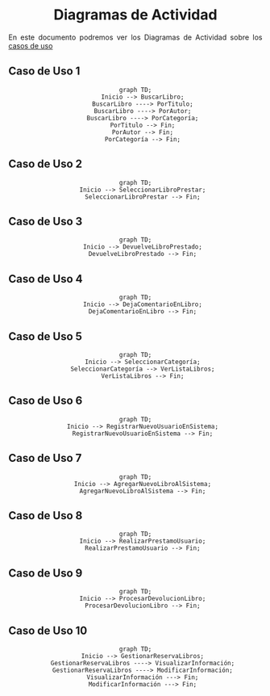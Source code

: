 <div style="text-align: center;"> 

# Diagramas de Actividad

</div> 

<div style="text-align: justify;"> 

En este documento podremos ver los Diagramas de Actividad sobre los [casos de uso](https://github.com/PeterMartEsc/proyecto_biblioteca/tree/main/diagramas/diagrama-casos-uso)

</div>

## Caso de Uso 1

<div align="center">

```mermaid
graph TD;
    Inicio --> BuscarLibro;
    BuscarLibro ----> PorTitulo;
    BuscarLibro ----> PorAutor;
    BuscarLibro ----> PorCategoría;
    PorTitulo --> Fin;
    PorAutor --> Fin;
    PorCategoría --> Fin;
```

</div>

## Caso de Uso 2

<div align="center">

```mermaid
graph TD;
    Inicio --> SeleccionarLibroPrestar;
    SeleccionarLibroPrestar --> Fin;
```

</div>

## Caso de Uso 3

<div align="center">

```mermaid
graph TD;
    Inicio --> DevuelveLibroPrestado;
    DevuelveLibroPrestado --> Fin;
```

</div>

## Caso de Uso 4

<div align="center">

```mermaid
graph TD;
    Inicio --> DejaComentarioEnLibro;
    DejaComentarioEnLibro --> Fin;
```

</div>

## Caso de Uso 5

<div align="center">

```mermaid
graph TD;
    Inicio --> SeleccionarCategoría;
    SeleccionarCategoría --> VerListaLibros;
    VerListaLibros --> Fin;
```

</div>

## Caso de Uso 6

<div align="center">

```mermaid
graph TD;
    Inicio --> RegistrarNuevoUsuarioEnSistema;
    RegistrarNuevoUsuarioEnSistema --> Fin;
```

</div>

## Caso de Uso 7

<div align="center">

```mermaid
graph TD;
    Inicio --> AgregarNuevoLibroAlSistema;
    AgregarNuevoLibroAlSistema --> Fin;
```

</div>

## Caso de Uso 8

<div align="center">

```mermaid
graph TD;
    Inicio --> RealizarPrestamoUsuario;
    RealizarPrestamoUsuario --> Fin;
```

</div>

## Caso de Uso 9

<div align="center">

```mermaid
graph TD;
    Inicio --> ProcesarDevolucionLibro;
    ProcesarDevolucionLibro --> Fin;
```

</div>

## Caso de Uso 10

<div align="center">

```mermaid
graph TD;
    Inicio --> GestionarReservaLibros;
    GestionarReservaLibros ----> VisualizarInformación;
    GestionarReservaLibros ----> ModificarInformación;
    VisualizarInformación ---> Fin;
    ModificarInformación ---> Fin;
```

</div>